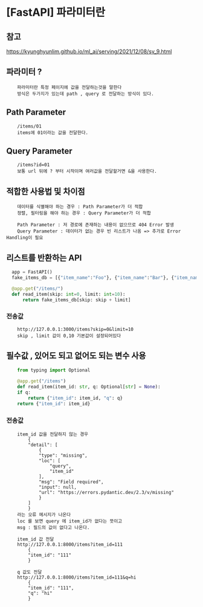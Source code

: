 # [FastAPI] 파라미터란

## 참고
<https://kyunghyunlim.github.io/ml_ai/serving/2021/12/08/sv_9.html>

## 파라미터 ? 
```
    파라미터란 특정 페이지에 값을 전달하는것을 말한다 
    방식은 두가지가 있는데 path , query 로 전달하는 방식이 있다.
```
## Path Parameter
```
    /items/01
    items에 01이라는 값을 전달한다.
```
## Query Parameter
```
    /items?id=01
    보통 url 뒤에 ? 부터 시작이며 여러값을 전달할거면 &을 사용한다.
```
## 적합한 사용법 및 차이점
```
    데이터를 식별해야 하는 경우 : Path Parameter가 더 적합
    정렬, 필터링을 해야 하는 경우 : Query Parameter가 더 적합

    Path Parameter : 저 경로에 존재하는 내용이 없으므로 404 Error 발생
    Query Parameter : 데이터가 없는 경우 빈 리스트가 나옴 => 추가로 Error Handling이 필요
```

## 리스트를 반환하는 API
```py
  app = FastAPI()
  fake_items_db = [{"item_name":"Foo"}, {"item_name":"Bar"}, {"item_name":"Baz"}]

  @app.get("/items/")
  def read_item(skip: int=0, limit: int=10):
      return fake_items_db[skip: skip + limit]
```
### 전송값
```
    http://127.0.0.1:3000/items?skip=0&limit=10
    skip , limit 값이 0,10 기본값이 설정되어있다
```

## 필수값 , 있어도 되고 없어도 되는 변수 사용
```py
    from typing import Optional
    
    @app.get("/items")
    def read_item(item_id: str, q: Optional[str] = None):
    if q:
        return {"item_id": item_id, "q": q}
    return {"item_id": item_id}
```

### 전송값
```
    item_id 값을 전달하지 않는 경우
        {
        "detail": [
            {
            "type": "missing",
            "loc": [
                "query",
                "item_id"
            ],
            "msg": "Field required",
            "input": null,
            "url": "https://errors.pydantic.dev/2.3/v/missing"
            }
        ]
        }    
    라는 오류 메시지가 나온다
    loc 를 보면 query 에 item_id가 없다는 뜻이고
    msg : 필드의 값이 없다고 나온다.
    
    item_id 값 전달
    http://127.0.0.1:8000/items?item_id=111
        {
        "item_id": "111"
        }    
    
    q 값도 전달
    http://127.0.0.1:8000/items?item_id=111&q=hi
        {
        "item_id": "111",
        "q": "hi"
        }    
```